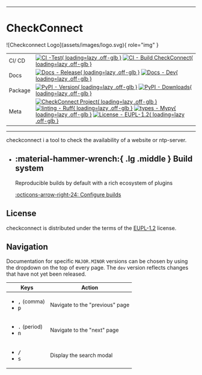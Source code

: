 ______________________________________________________________________


# CheckConnect

<div class="grid" markdown>
![Checkconnect Logo](assets/images/logo.svg){ role="img" }

|         |                                                                                                                                                                                                                                                                                                                                                                                                                                                                                                                                                                                                                                          |
| ------- | ---------------------------------------------------------------------------------------------------------------------------------------------------------------------------------------------------------------------------------------------------------------------------------------------------------------------------------------------------------------------------------------------------------------------------------------------------------------------------------------------------------------------------------------------------------------------------------------------------------------------------------------- |
| CI/ CD  | [![CI -Test](https://github.com/jmuelbert/checkconnect/actions/workflows/test.yml/badge.svg){ loading=lazy .off-glb }](https://github.com/jmuelbert/checkconnect/actions/workflows/test.yml) [![CI - Build CheckConnect](https://github.com/jmuelbert/checkconnect/actions/workflows/ci.yml/badge.svg){ loading=lazy .off-glb }](https://github.com/jmuelbert/checkconnect/action/workflows/ci.yml)                                                                                                                                                                                                                                      |
| Docs    | [![Docs - Release](https://github.com/jmuelbert/checkconnect/actions/workflows/docs-release.yml/badge.svg){ loading=lazy .off-glb }](https://github.com/jmuelbert/checkconnect/actions/workflows/docs-release.yml) [![Docs - Dev](https://github.com/jmuelbert/checkconnect/actions/workflows/docs-dev.yml/badge.svg){ loading=lazy .off-glb }](https://github.com/jmuelbert/checkconnect/actions/workflows/docs-dev.yml)                                                                                                                                                                                                                |
| Package | [![PyPI - Version](https://img.shields.io/jmuelbert/v/checkconnect.svg?logo=pypi&label=PyPI&logoColor=gold){ loading=lazy .off-glb }](https://pypi.org/project/checkconnect/) [![PyPI - Downloads](https://img.shields.io/jmuelbert/dm/checkconnect.svg?color=blue&label=Downloads&logo=pypi&logoColor=gold){ loading=lazy .off-glb }](https://github.com/jmuelbert/checkconnct)                                                                                                                                                                                                                                                         |
| Meta    | [![CheckConnect Project](https://img.shields.io/badge/%F0%9F%A5%9A-CheckConnect-4051b5.svg){ loading=lazy .off-glb }](https://github.com/jmuelbert/checkconnect) [![linting - Ruff](https://img.shields.io/endpoint?url=https://raw.githubusercontent.com/astral-sh/ruff/main/assets/badge/v2.json){ loading=lazy .off-glb }](https://github.com/astral-sh/ruff) [![types - Mypy](https://img.shields.io/badge/types-Mypy-blue.svg){ loading=lazy .off-glb }](https://github.com/python/mypy) [![License - EUPL-1.2](https://img.shields.io/github/license/jmuelbert/checkconnect){ loading=lazy .off-glb }](https://spdx.org/licenses/) |

</div>

______________________________________________________________________

checkconnect i a tool to check the availability of a website or ntp-server.

<div class="grid cards" markdown>

- ## :material-hammer-wrench:{ .lg .middle } **Build system**

  Reproducible builds by default with a rich ecosystem of plugins

  [:octicons-arrow-right-24: Configure builds](config/build.md#build-system)

</div>

## License

checkconnect is distributed under the terms of the
[EUPL-1.2](https://spdx.org/licenses/EUPL-1.2.html) license.

## Navigation

Documentation for specific `MAJOR.MINOR` versions can be chosen by using
the dropdown on the top of every page. The `dev` version reflects changes
that have not yet been released.

| Keys                                                         | Action                          |
| ------------------------------------------------------------ | ------------------------------- |
| <ul><li><kbd>,</kbd> (comma)</li><li><kbd>p</kbd></li></ul>  | Navigate to the "previous" page |
| <ul><li><kbd>.</kbd> (period)</li><li><kbd>n</kbd></li></ul> | Navigate to the "next" page     |
| <ul><li><kbd>/</kbd></li><li><kbd>s</kbd></li></ul>          | Display the search modal        |
